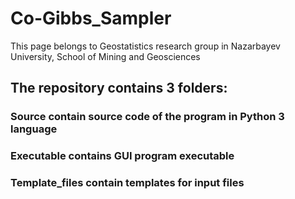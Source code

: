 # Co-Gibbs_Sampler
This page belongs to Geostatistics research group in Nazarbayev University, School of Mining and Geosciences

## The repository contains 3 folders:
### Source contain source code of the program in Python 3 language
### Executable contains GUI program executable
### Template_files contain templates for input files
